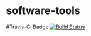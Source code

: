 # software-tools

#Travis-CI Badge
[![Build Status](https://app.travis-ci.com/goldneno/software-tools.svg)](https://app.travis-ci.com/github/goldneno/software-tools)
